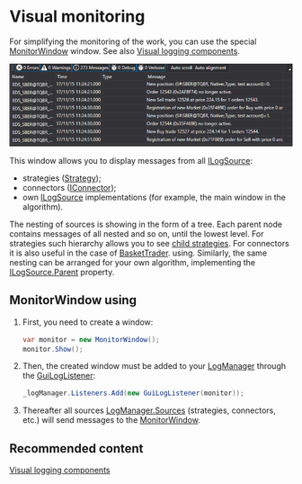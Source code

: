 # Visual monitoring

For simplifying the monitoring of the work, you can use the special [MonitorWindow](xref:StockSharp.Xaml.MonitorWindow) window. See also [Visual logging components](GuiLogging.md). 

![GUI LogControl](../images/GUI_LogControl.png)

This window allows you to display messages from all [ILogSource](xref:StockSharp.Logging.ILogSource): 

- strategies ([Strategy](xref:StockSharp.Algo.Strategies.Strategy));
- connectors ([IConnector](xref:StockSharp.BusinessEntities.IConnector));
- own [ILogSource](xref:StockSharp.Logging.ILogSource) implementations (for example, the main window in the algorithm).

The nesting of sources is showing in the form of a tree. Each parent node contains messages of all nested and so on, until the lowest level. For strategies such hierarchy allows you to see [child strategies](StrategyChilds.md). For connectors it is also useful in the case of [BasketTrader](API_Connectors.md). using. Similarly, the same nesting can be arranged for your own algorithm, implementing the [ILogSource.Parent](xref:StockSharp.Logging.ILogSource.Parent) property. 

## MonitorWindow using

1. First, you need to create a window:

   ```cs
   var monitor = new MonitorWindow();
   monitor.Show();
   ```
2. Then, the created window must be added to your [LogManager](xref:StockSharp.Logging.LogManager) through the [GuiLogListener](xref:StockSharp.Xaml.GuiLogListener):

   ```cs
   _logManager.Listeners.Add(new GuiLogListener(monitor));
   ```
3. Thereafter all sources [LogManager.Sources](xref:StockSharp.Logging.LogManager.Sources) (strategies, connectors, etc.) will send messages to the [MonitorWindow](xref:StockSharp.Xaml.MonitorWindow).

## Recommended content

[Visual logging components](GuiLogging.md)
